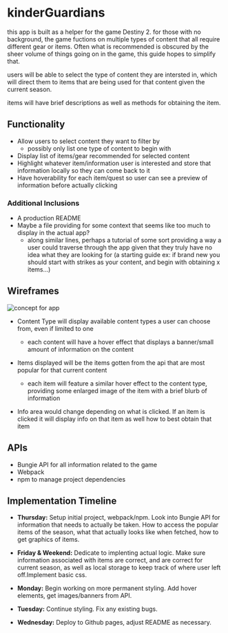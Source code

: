 # kinderGuardians

this app is built as a helper for the game Destiny 2.
for those with no background, the game fuctions on multiple types of content that all require different gear or items. Often what is recommended is obscured by the sheer volume of things going on in the game, this guide hopes to simplify that.

users will be able to select the type of content they are intersted in, which will direct them to items that are being used for that content given the current season.

items will have brief descriptions as well as methods for obtaining the item.

## Functionality

- Allow users to select content they want to filter by
  - possibly only list one type of content to begin with
- Display list of items/gear recommended for selected content
- Highlight whatever item/information user is interested and store that information locally so they can come back to it
- Have hoverability for each item/quest so user can see a preview of information before actually clicking

### Additional Inclusions

- A production README
- Maybe a file providing for some context that seems like too much to display in the actual app?
  - along similar lines, perhaps a tutorial of some sort providing a way a user could traverse through the app given that they truly have no idea what they are looking for (a starting guide ex: if brand new you should start with strikes as your content, and begin with obtaining x items...)

## Wireframes

![concept for app](https://wireframe.cc/pro/pp/0c37f2fdd708116)

- Content Type will display available content types a user can choose from, even if limited to one

  - each content will have a hover effect that displays a banner/small amount of information on the content

- Items displayed will be the items gotten from the api that are most popular for that current content

  - each item will feature a similar hover effect to the content type, providing some enlarged image of the item with a brief blurb of information

- Info area would change depending on what is clicked. If an item is clicked it will display info on that item as well how to best obtain that item

## APIs

- Bungie API for all information related to the game
- Webpack
- npm to manage project dependencies

## Implementation Timeline

- **Thursday:** Setup initial project, webpack/npm. Look into Bungie API for information that needs to actually be taken. How to access the popular items of the season, what that actually looks like when fetched, how to get graphics of items.

- **Friday & Weekend:** Dedicate to implenting actual logic. Make sure information associated with items are correct, and are correct for current season, as well as local storage to keep track of where user left off.Implement basic css.

- **Monday:** Begin working on more permanent styling. Add hover elements, get images/banners from API.

- **Tuesday:** Continue styling. Fix any existing bugs.

- **Wednesday:** Deploy to Github pages, adjust README as necessary.
